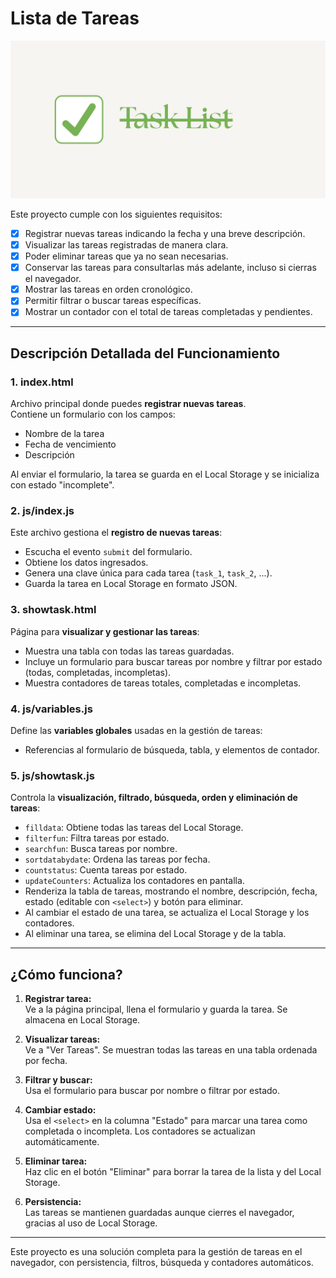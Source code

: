 # Lista de Tareas

![Task List](banner-readme.jpg)

Este proyecto cumple con los siguientes requisitos:

- [x] Registrar nuevas tareas indicando la fecha y una breve descripción.
- [x] Visualizar las tareas registradas de manera clara.
- [x] Poder eliminar tareas que ya no sean necesarias.
- [x] Conservar las tareas para consultarlas más adelante, incluso si cierras el navegador.
- [x] Mostrar las tareas en orden cronológico.
- [x] Permitir filtrar o buscar tareas específicas.
- [x] Mostrar un contador con el total de tareas completadas y pendientes.

---

## Descripción Detallada del Funcionamiento

### 1. **index.html**
Archivo principal donde puedes **registrar nuevas tareas**.  
Contiene un formulario con los campos:
- Nombre de la tarea
- Fecha de vencimiento
- Descripción

Al enviar el formulario, la tarea se guarda en el Local Storage y se inicializa con estado "incomplete".

### 2. **js/index.js**
Este archivo gestiona el **registro de nuevas tareas**:
- Escucha el evento `submit` del formulario.
- Obtiene los datos ingresados.
- Genera una clave única para cada tarea (`task_1`, `task_2`, ...).
- Guarda la tarea en Local Storage en formato JSON.

### 3. **showtask.html**
Página para **visualizar y gestionar las tareas**:
- Muestra una tabla con todas las tareas guardadas.
- Incluye un formulario para buscar tareas por nombre y filtrar por estado (todas, completadas, incompletas).
- Muestra contadores de tareas totales, completadas e incompletas.

### 4. **js/variables.js**
Define las **variables globales** usadas en la gestión de tareas:
- Referencias al formulario de búsqueda, tabla, y elementos de contador.

### 5. **js/showtask.js**
Controla la **visualización, filtrado, búsqueda, orden y eliminación de tareas**:
- `filldata`: Obtiene todas las tareas del Local Storage.
- `filterfun`: Filtra tareas por estado.
- `searchfun`: Busca tareas por nombre.
- `sortdatabydate`: Ordena las tareas por fecha.
- `countstatus`: Cuenta tareas por estado.
- `updateCounters`: Actualiza los contadores en pantalla.
- Renderiza la tabla de tareas, mostrando el nombre, descripción, fecha, estado (editable con `<select>`) y botón para eliminar.
- Al cambiar el estado de una tarea, se actualiza el Local Storage y los contadores.
- Al eliminar una tarea, se elimina del Local Storage y de la tabla.

---

## ¿Cómo funciona?

1. **Registrar tarea:**  
   Ve a la página principal, llena el formulario y guarda la tarea. Se almacena en Local Storage.

2. **Visualizar tareas:**  
   Ve a "Ver Tareas". Se muestran todas las tareas en una tabla ordenada por fecha.

3. **Filtrar y buscar:**  
   Usa el formulario para buscar por nombre o filtrar por estado.

4. **Cambiar estado:**  
   Usa el `<select>` en la columna "Estado" para marcar una tarea como completada o incompleta. Los contadores se actualizan automáticamente.

5. **Eliminar tarea:**  
   Haz clic en el botón "Eliminar" para borrar la tarea de la lista y del Local Storage.

6. **Persistencia:**  
   Las tareas se mantienen guardadas aunque cierres el navegador, gracias al uso de Local Storage.

---

Este proyecto es una solución completa para la gestión de tareas en el navegador, con persistencia, filtros, búsqueda y contadores automáticos.
